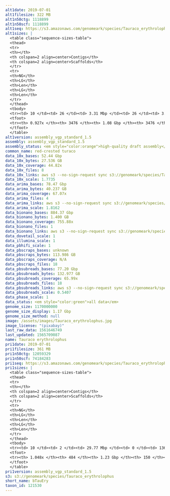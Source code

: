 ```yaml
---
alt1date: 2019-07-01
alt1filesize: 322 MB
alt1n50ctg: 1118899
alt1n50scf: 1118899
alt1seq: https://s3.amazonaws.com/genomeark/species/Tauraco_erythrolophus/bTauEry1/assembly_vgp_standard_1.5/bTauEry1.alt.asm.20190701.fasta.gz
alt1sizes: |
  <table class="sequence-sizes-table">
  <thead>
  <tr>
  <th></th>
  <th colspan=2 align=center>Contigs</th>
  <th colspan=2 align=center>Scaffolds</th>
  </tr>
  <tr>
  <th>NG</th>
  <th>LG</th>
  <th>Len</th>
  <th>LG</th>
  <th>Len</th>
  </tr>
  </thead>
  <tbody>
  <tr><td> 10 </td><td> 26 </td><td> 3.31 Mbp </td><td> 26 </td><td> 3.31 Mbp </td></tr>  <tr><td> 20 </td><td> 67 </td><td> 2.49 Mbp </td><td> 67 </td><td> 2.49 Mbp </td></tr>  <tr><td> 30 </td><td> 121 </td><td> 1.86 Mbp </td><td> 121 </td><td> 1.86 Mbp </td></tr>  <tr><td> 40 </td><td> 194 </td><td> 1.44 Mbp </td><td> 194 </td><td> 1.44 Mbp </td></tr>  <tr style="background-color:#cccccc;"><td> 50 </td><td> 286 </td><td> 1.12 Mbp </td><td> 286 </td><td> 1.12 Mbp </td></tr>  <tr><td> 60 </td><td> 405 </td><td> 0.85 Mbp </td><td> 405 </td><td> 0.85 Mbp </td></tr>  <tr><td> 70 </td><td> 570 </td><td> 0.57 Mbp </td><td> 570 </td><td> 0.57 Mbp </td></tr>  <tr><td> 80 </td><td> 875 </td><td> 0.24 Mbp </td><td> 875 </td><td> 0.24 Mbp </td></tr>  <tr><td> 90 </td><td> 2319 </td><td> 41.45 Kbp </td><td> 2319 </td><td> 41.45 Kbp </td></tr>  <tr><td> 100 </td><td> - </td><td> - </td><td> - </td><td> - </td></tr>  </tbody>
  <tfoot>
  <tr><th> 0.927x </th><th> 3476 </th><th> 1.08 Gbp </th><th> 3476 </th><th> 1.08 Gbp </th></tr>
  </tfoot>
  </table>
alt1version: assembly_vgp_standard_1.5
assembly: assembly_vgp_standard_1.5
assembly_status: <em style="color:orange">high-quality draft assembly</em>
common_name: red-crested turaco
data_10x_bases: 52.44 Gbp
data_10x_bytes: 27.536 GB
data_10x_coverage: 44.82x
data_10x_files: 8
data_10x_links: aws s3 --no-sign-request sync s3://genomeark/species/Tauraco_erythrolophus/bTauEry1/genomic_data/10x/ .<br>
data_10x_scale: 1.7735
data_arima_bases: 78.47 Gbp
data_arima_bytes: 40.237 GB
data_arima_coverage: 67.07x
data_arima_files: 4
data_arima_links: aws s3 --no-sign-request sync s3://genomeark/species/Tauraco_erythrolophus/bTauEry1/genomic_data/arima/ .<br>
data_arima_scale: 1.8162
data_bionano_bases: 884.37 Gbp
data_bionano_bytes: 1.400 GB
data_bionano_coverage: 755.88x
data_bionano_files: 1
data_bionano_links: aws s3 --no-sign-request sync s3://genomeark/species/Tauraco_erythrolophus/bTauEry1/genomic_data/bionano/ .<br>
data_dovetail_scale: 1
data_illumina_scale: 1
data_pbhifi_scale: 1
data_pbscraps_bases: unknown
data_pbscraps_bytes: 113.986 GB
data_pbscraps_coverage: N/A
data_pbscraps_files: 18
data_pbsubreads_bases: 77.20 Gbp
data_pbsubreads_bytes: 132.977 GB
data_pbsubreads_coverage: 65.99x
data_pbsubreads_files: 18
data_pbsubreads_links: aws s3 --no-sign-request sync s3://genomeark/species/Tauraco_erythrolophus/bTauEry1/genomic_data/pacbio/ . --exclude "*scraps.bam* --exclude "*ccs.bam*"<br>
data_pbsubreads_scale: 0.5407
data_phase_scale: 1
data_status: <em style="color:green">all data</em>
genome_size: 1170000000
genome_size_display: 1.17 Gbp
genome_size_method: null
image: /assets/images/Tauraco_erythrolophus.jpg
image_license: "(pixabay)"
last_raw_data: 1561646749
last_updated: 1565709087
name: Tauraco erythrolophus
pri1date: 2019-07-01
pri1filesize: 361 MB
pri1n50ctg: 12059329
pri1n50scf: 74184283
pri1seq: https://s3.amazonaws.com/genomeark/species/Tauraco_erythrolophus/bTauEry1/assembly_vgp_standard_1.5/bTauEry1.pri.asm.20190701.fasta.gz
pri1sizes: |
  <table class="sequence-sizes-table">
  <thead>
  <tr>
  <th></th>
  <th colspan=2 align=center>Contigs</th>
  <th colspan=2 align=center>Scaffolds</th>
  </tr>
  <tr>
  <th>NG</th>
  <th>LG</th>
  <th>Len</th>
  <th>LG</th>
  <th>Len</th>
  </tr>
  </thead>
  <tbody>
  <tr><td> 10 </td><td> 2 </td><td> 29.77 Mbp </td><td> 0 </td><td> 136.89 Mbp </td></tr>  <tr><td> 20 </td><td> 6 </td><td> 25.72 Mbp </td><td> 1 </td><td> 133.26 Mbp </td></tr>  <tr><td> 30 </td><td> 11 </td><td> 21.08 Mbp </td><td> 2 </td><td> 105.53 Mbp </td></tr>  <tr><td> 40 </td><td> 17 </td><td> 16.82 Mbp </td><td> 4 </td><td> 85.56 Mbp </td></tr>  <tr style="background-color:#cccccc;"><td> 50 </td><td> 26 </td><td style="background-color:#88ff88;"> 12.06 Mbp </td><td> 5 </td><td style="background-color:#88ff88;"> 74.18 Mbp </td></tr>  <tr><td> 60 </td><td> 37 </td><td> 8.83 Mbp </td><td> 7 </td><td> 64.10 Mbp </td></tr>  <tr><td> 70 </td><td> 52 </td><td> 6.40 Mbp </td><td> 9 </td><td> 41.93 Mbp </td></tr>  <tr><td> 80 </td><td> 74 </td><td> 4.42 Mbp </td><td> 13 </td><td> 24.08 Mbp </td></tr>  <tr><td> 90 </td><td> 109 </td><td> 2.50 Mbp </td><td> 18 </td><td> 19.05 Mbp </td></tr>  <tr><td> 100 </td><td> 184 </td><td> 0.90 Mbp </td><td> 27 </td><td> 8.80 Mbp </td></tr>  </tbody>
  <tfoot>
  <tr><th> 1.048x </th><th> 484 </th><th> 1.23 Gbp </th><th> 150 </th><th> 1.26 Gbp </th></tr>
  </tfoot>
  </table>
pri1version: assembly_vgp_standard_1.5
s3: s3://genomeark/species/Tauraco_erythrolophus
short_name: bTauEry
taxon_id: 121530
---
```

